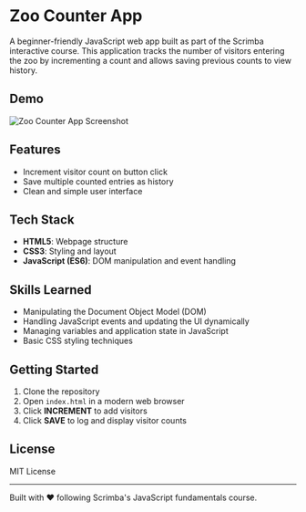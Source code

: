# Zoo Counter App

A beginner-friendly JavaScript web app built as part of the Scrimba interactive course. This application tracks the number of visitors entering the zoo by incrementing a count and allows saving previous counts to view history.

## Demo

![Zoo Counter App Screenshot](https://images.unsplash.com/photo-1534567153574-2b12153a87f0?q=80&w=1170&auto=format&fit=crop&ixlib=rb-4.1.0&ixid=M3wxMjA3fDB8MHxwaG90by1wYWdlfHx8fGVufDB8fHx8fA%3D%3D)

## Features

- Increment visitor count on button click
- Save multiple counted entries as history
- Clean and simple user interface

## Tech Stack

- **HTML5**: Webpage structure
- **CSS3**: Styling and layout
- **JavaScript (ES6)**: DOM manipulation and event handling

## Skills Learned

- Manipulating the Document Object Model (DOM)
- Handling JavaScript events and updating the UI dynamically
- Managing variables and application state in JavaScript
- Basic CSS styling techniques

## Getting Started

1. Clone the repository
2. Open `index.html` in a modern web browser
3. Click **INCREMENT** to add visitors
4. Click **SAVE** to log and display visitor counts

## License

MIT License

---

Built with ❤️ following Scrimba's JavaScript fundamentals course.
